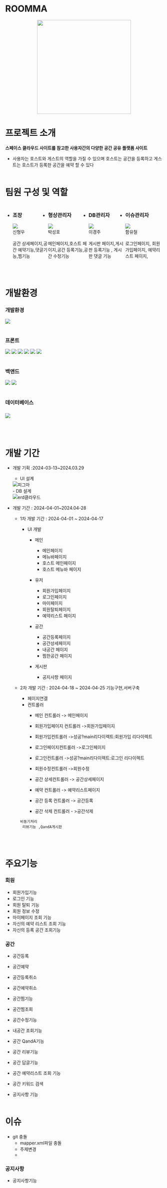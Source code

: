 # ROOMMA
<div align="center"><img style="width:300px; height:300px;" src="https://github.com/DrinkUpWater/semiProject/assets/86289260/223b5007-6f5a-432c-86aa-fe058a4345571"></div>


# 프로젝트 소개

**스페이스 클라우드 사이트를 참고한 사용자간의 다양한 공간 공유  플랫폼 사이트**
- 사용자는 호스트와 게스트의 역할을 가질 수 있으며 호스트는 공간을 등록하고 게스트는 호스트가 등록한 공간을 예약 할 수 있다
<br><br>

        
# 팀원 구성 및 역할

<div>
   <ul style="display:flex;  justify-content:space-between; ">
    <li>
        <h3>조장</h3>
        <div><img src="https://github.com/DrinkUpWater/semiProject/assets/86289260/c1b017a9-67e7-480c-9625-c2a3adc5e3a1"></div>
        <div>신형우</div><br>
        <div>공간 상세페이지,공간 예약기능,댓글기능,찜기능</div>
    </li><br>
    <li>
        <h3>형상관리자</h3>
        <div><img src="https://github.com/DrinkUpWater/semiProject/assets/86289260/f194d1d2-85af-4397-bc29-7eb8bb11dfd6"></div>
        <div>박성호</div><br>
        <div>메인페이지,호스트 페이지,공간 등록기능,공간 수정기능</div>
    </li><br>
    <li>
        <h3>DB관리자</h3>
        <div><img src="https://github.com/DrinkUpWater/semiProject/assets/86289260/4845e3ca-eae7-4eb8-bc44-2b927bb66b2a"></div>
        <div>이경주</div><br>
        <div>게시판 페이지,게시판 등록기능 , 게시판 댓글 기능</div>
    </li><br>
    <li>
        <h3>이슈관리자</h3>
        <div><img src="https://github.com/DrinkUpWater/semiProject/assets/86289260/bd97b5a0-81af-433e-b5e2-8a877b751e3b"></div>
        <div>함유철</div><br>
        <div>로그인페이지, 회원가입페이지, 예약리스트 페이지, </div>
    </li>
    </ul>
</div>
<br><br>


<div><h1>개발환경</h1></div>

<div>
    <h3>개발환경</h3>
    <img src="https://img.shields.io/badge/ECLIPSE-2C2255?style=for-the-badge&logo=ECLIPSE&logoColor=white">

</div>
<br>
<div> 

<h3>프론트</h3>
<img src="https://img.shields.io/badge/html5-E34F26?style=for-the-badge&logo=html5&logoColor=white">
<img src="https://img.shields.io/badge/JavaScript-F7DF1E?style=for-the-badge&logo=JavaScript&logoColor=white">
<img src="https://img.shields.io/badge/Css-1572B6?style=for-the-badge&logo=CSS3&logoColor=white">
<img src="https://img.shields.io/badge/JQUERY-0769AD?style=for-the-badge&logo=JQuery&logoColor=white">
<img src="https://img.shields.io/badge/Bootstrap-7952B3?style=for-the-badge&logo=Bootstrap&logoColor=white">
<img src="https://img.shields.io/badge/EJS-B4CA65?style=for-the-badge&logo=EJS&logoColor=white">
</div>

<br>
<div>

<h3>백앤드</h3>
<img src="https://img.shields.io/badge/JAVA-1071D3?style=for-the-badge&logo=JOPLIN&logoColor=white">
<img src="https://img.shields.io/badge/JSON-000000?style=for-the-badge&logo=JSON&logoColor=white">
</div>

<br>
<div>
    <h3>데이터베이스<h3>
    <img src="https://img.shields.io/badge/Oracle-F80000?style=for-the-badge&logo=Oracle&logoColor=white">
</div>
<br><br>


# 개발 기간
- 개발 기획 :2024-03-13~2024.03.29
    - UI 설계
     <div>
        <img src="#" alt="피그마">
     </div>
    - DB 설계
     <div>
        <img scr="#" alt="erd클라우드">
     </div>

- 개발 기간 : 2024-04-01~2024.04-28
    - 1차 개발 기간 : 2024-04-01 ~ 2024-04-17
        - UI 개발
            - 메인
                - 메인페이지
                - 메뉴바페이지
                - 호스트 메인페이지
                - 호스트 메뉴바 페이지
            - 유저
                - 회원가입페이지
                - 로그인페이지
                - 마이페이지
                - 회원탈퇴페이지
                - 예약리스트 페이지

            - 공간
                - 공간등록페이지
                - 공간상세페이지
                - 내공간 페이지
                - 찜한공간 페이지
            - 게시판
                - 공지사항 페이지
            
            


    - 2차 개발 기간 : 2024-04-18 ~ 2024-04-25
        기능구현,서버구축


        - 페이지연결
        - 컨트롤러
          - 메인 컨트롤러 -> 메인페이지
          - 회원가입페이지 컨트롤러 ->회원가입페이지
          - 회원가입컨트롤러 ->성공?main리다이렉트:회원가입 리다이렉트
          - 로그인페이지컨트롤러 ->로그인페이지
          - 로그인컨트롤러 ->성공?main리다이렉트:로그인 리다이렉트
          - 회원수정컨트롤러 ->회원수정

          - 공간 상세컨트롤러 -> 공간상세페이지
          - 예약 컨트롤러 -> 예약리스트페이지
          - 공간 등록 컨트롤러 -> 공간등록
          - 공간 삭제 컨트롤러 - >공간삭제
    

        ```
        비동기처리
         리뷰기능 ,QandA게시판 
        
        ``` 
<div>


<br><br>
<h1>주요기능</h1>
<h3>회원</h1>

- 회원가입기능
- 로그인 기능
- 회원 탈퇴 기능
- 회원 정보 수정
- 마이페이지 조회 기능
- 자신의 예약 리스트 조회 기능
- 자신의 등록 공간 조회기능

  
<h3>공간</h3>

  - 공간등록

  - 공간예약
  - 공간등록취소
  - 공간예약취소
  - 공간찜기능
  - 공간찜조회
  - 공간수정기능
  - 내공간 조회기능
  - 공간 QandA기능
  - 공간 리뷰기능
  - 공간 답글기능
  - 공간 예약리스트 조회 기능
  - 공간 키워드 검색
  - 공지사항 기능
<br><br>


# 이슈
  - git 충돌
    -  mapper.xml파일 충돌
    -  주제변경
    -  

<h3>공지사항</h3>

- 공지사항기능

</div>


<div>
    <img>

</div>
